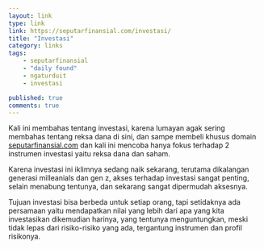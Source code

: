 ```yaml
---
layout: link
type: link
link: https://seputarfinansial.com/investasi/
title: "Investasi"
category: links
tags: 
    - seputarfinansial
    - "daily found"
    - ngaturduit
    - investasi

published: true
comments: true
---
```


Kali ini membahas tentang investasi, karena lumayan agak sering membahas tentang reksa dana di sini, dan sampe membeli khusus domain [seputarfinansial.com](https://seputarfinansial.com) dan kali ini mencoba hanya fokus terhadap 2 instrumen investasi yaitu reksa dana dan saham.

Karena investasi ini iklimnya sedang naik sekarang, terutama dikalangan generasi milleanials dan gen z, akses terhadap investasi sangat penting, selain menabung tentunya, dan sekarang sangat dipermudah aksesnya.

Tujuan investasi bisa berbeda untuk setiap orang, tapi setidaknya ada persamaan yaitu mendapatkan nilai yang lebih dari apa yang kita investasikan dikemudian harinya, yang tentunya menguntungkan, meski tidak lepas dari risiko-risiko yang ada, tergantung instrumen dan profil risikonya.